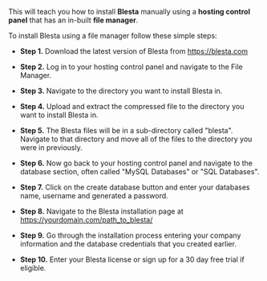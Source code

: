 This will teach you how to install **Blesta** manually using a **hosting control panel** that has an in-built **file manager**.

To install Blesta using a file manager follow these simple steps:

* **Step 1.** Download the latest version of Blesta from https://blesta.com

* **Step 2.** Log in to your hosting control panel and navigate to the File Manager.

* **Step 3.** Navigate to the directory you want to install Blesta in.

* **Step 4.** Upload and extract the compressed file to the directory you want to install Blesta in.

* **Step 5.** The Blesta files will be in a sub-directory called "blesta". Navigate to that directory and move all of the files to the directory you were in previously.

* **Step 6.** Now go back to your hosting control panel and navigate to the database section, often called "MySQL Databases" or "SQL Databases".

* **Step 7.** Click on the create database button and enter your databases name, username and generated a password.

* **Step 8.** Navigate to the Blesta installation page at https://yourdomain.com/path_to_blesta/

* **Step 9.** Go through the installation process entering your company information and the database credentials that you created earlier.

* **Step 10.** Enter your Blesta license or sign up for a 30 day free trial if eligible.
